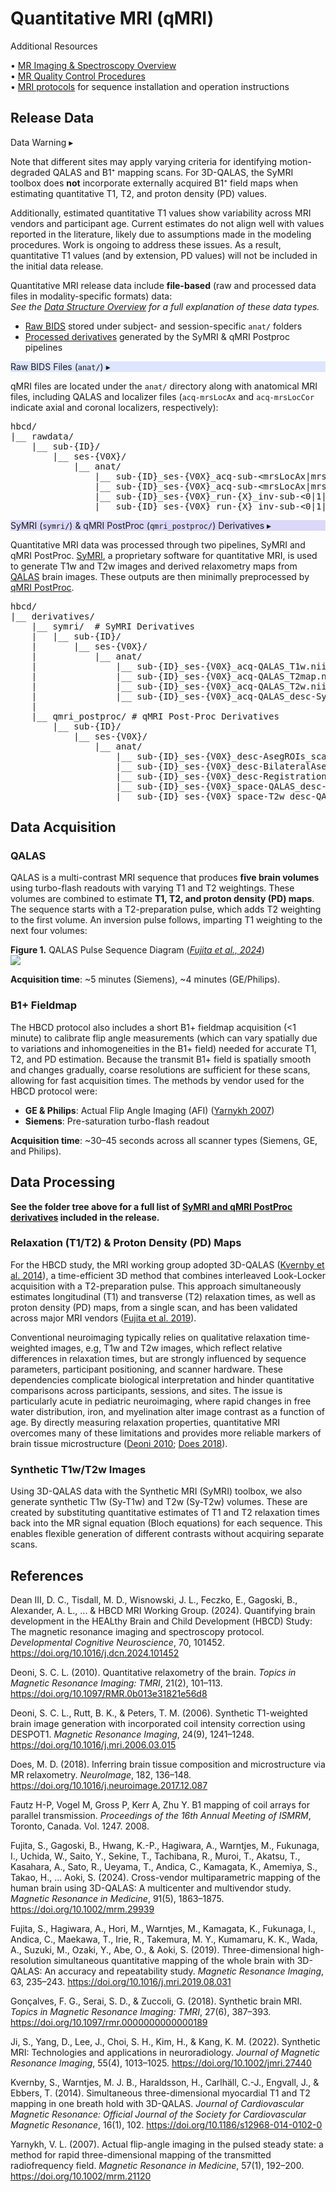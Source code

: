 # Quantitative MRI (qMRI)

<div class="notification-banner static-banner">
  <span class="emoji"><i class="fa-solid fa-circle-info"></i></span>
  <span class="text">
    Additional Resources
  </span>
</div>
<div class="notification-static-content">
<p> 
• <a href="..">MR Imaging & Spectroscopy Overview</a><br>
• <a href="../qc">MR Quality Control Procedures</a><br>
• <a href="../protocols">MRI protocols</a> for sequence installation and operation instructions
</p>
</div>

## Release Data

<div id="warning" class="warning-banner" onclick="toggleCollapse(this)">
    <span class="emoji"><i class="fas fa-exclamation-triangle"></i></span>
  <span class="text-with-link">
  <span class="text">Data Warning</i></span>
  <a class="anchor-link" href="#warning" title="Copy link">
  <i class="fa-solid fa-link"></i>
  </a>
  </span>
  <span class="arrow">▸</span>
</div>
<div class="warning-collapsible-content">
<p>Note that different sites may apply varying criteria for identifying motion-degraded QALAS and B1⁺ mapping scans. For 3D-QALAS, the SyMRI toolbox does <strong>not</strong> incorporate externally acquired B1⁺ field maps when estimating quantitative T1, T2, and proton density (PD) values.</p>
<p>Additionally, estimated quantitative T1 values show variability across MRI vendors and participant age. Current estimates do not align well with values reported in the literature, likely due to assumptions made in the modeling procedures. Work is ongoing to address these issues. As a result, quantitative T1 values (and by extension, PD values) will not be included in the initial data release.</p> 
</div>

Quantitative MRI release data include **file-based** (raw and processed data files in modality-specific formats) data:       
<i>See the <a href="../../../datacuration/overview" target="_blank">Data Structure Overview</a> for a full explanation of these data types.</i>

 - <i class="fa fa-hammer"></i> <a href="../../../datacuration/file-based-data/#raw-bids" target="_blank">Raw BIDS</a> stored under subject- and session-specific <code>anat/</code> folders      
 - <i class="fas fa-cog"></i> <a href="../../../datacuration/file-based-data/#processed-derivatives" target="_blank">Processed derivatives</a> generated by the SyMRI & qMRI Postproc pipelines

<div id="rawbids" class="table-banner" onclick="toggleCollapse(this)" style="background-color: #dde6fe;">
  <span class="emoji"><i class="fa fa-folder-tree"></i></span>
  <span class="text-with-link">
  <span class="text">Raw BIDS Files (<code>anat/</code>)</span>
  <a class="anchor-link" href="#rawbids" title="Copy link">
  <i class="fa-solid fa-link"></i>
  </a>
  </span>
  <span class="arrow">▸</span>
</div>
<div class="table-collapsible-content">
<p>qMRI files are located under the <code>anat/</code> directory along with anatomical MRI files, including QALAS and localizer files (<code>acq-mrsLocAx</code> and <code>acq-mrsLocCor</code> indicate axial and coronal localizers, respectively):</p>
<pre class="folder-tree">
hbcd/
|__ rawdata/ 
    |__ sub-<span class="label">{ID}</span>/
        |__ ses-<span class="label">{V0X}</span>/
            |__ anat/
                |__ sub-<span class="label">{ID}</span>_ses-<span class="label">{V0X}</span>_acq-sub-<span class="placeholder">&lt;mrsLocAx|mrsLocCor&gt;</span>_run-<span class="label">{X}</span>_T2w.nii.gz 
                |__ sub-<span class="label">{ID}</span>_ses-<span class="label">{V0X}</span>_acq-sub-<span class="placeholder">&lt;mrsLocAx|mrsLocCor&gt;</span>_run-<span class="label">{X}</span>_T2w.json
                |__ sub-<span class="label">{ID}</span>_ses-<span class="label">{V0X}</span>_run-<span class="label">{X}</span>_inv-sub-<span class="placeholder">&lt;0|1|2|3|4&gt;</span>_QALAS.nii.gz
                |__ sub-<span class="label">{ID}</span>_ses-<span class="label">{V0X}</span>_run-<span class="label">{X}</span>_inv-sub-<span class="placeholder">&lt;0|1|2|3|4&gt;</span>_QALAS.json
</pre>
</div>

<div id="derivatives" class="table-banner" onclick="toggleCollapse(this)" style="background-color: #dcd8fb;">
  <span class="emoji"><i class="fa fa-folder-tree"></i></span>
  <span class="text-with-link">
<span class="text">SyMRI (<code>symri/</code>) & qMRI PostProc (<code>qmri_postproc/</code>) Derivatives</span>
  <a class="anchor-link" href="#derivatives" title="Copy link">
  <i class="fa-solid fa-link"></i>
  </a>
  </span>
  <span class="arrow">▸</span>
</div>
<div class="table-collapsible-content">
<p>Quantitative MRI data was processed through two pipelines, SyMRI and qMRI PostProc. <a href="https://syntheticmr.com/products/symri-neuro/">SyMRI</a>, a proprietary software for quantitative MRI, is used to generate T1w and T2w images and derived relaxometry maps from <a href="https://pubmed.ncbi.nlm.nih.gov/25526880/">QALAS</a> brain images. These outputs are then minimally preprocessed by <a href="https://hbcd-symri-postproc.readthedocs.io/en/latest/index.html">qMRI PostProc</a>.</p>
<pre class="folder-tree">
hbcd/
|__ derivatives/ 
    |__ symri/  <span class="hashtag"># SyMRI Derivatives</span>
    |   |__ sub-<span class="label">{ID}</span>/
    |       |__ ses-<span class="label">{V0X}</span>/
    |           |__ anat/
    |               |__ sub-<span class="label">{ID}</span>_ses-<span class="label">{V0X}</span>_acq-QALAS_T1w.nii.gz <span class="hashtag">(+JSON)</span>
    |               |__ sub-<span class="label">{ID}</span>_ses-<span class="label">{V0X}</span>_acq-QALAS_T2map.nii.gz <span class="hashtag">(+JSON)</span>
    |               |__ sub-<span class="label">{ID}</span>_ses-<span class="label">{V0X}</span>_acq-QALAS_T2w.nii.gz <span class="hashtag">(+JSON)</span>
    |               |__ sub-<span class="label">{ID}</span>_ses-<span class="label">{V0X}</span>_acq-QALAS_desc-SymriContainer.log
    | 
    |__ qmri_postproc/ <span class="hashtag"># qMRI Post-Proc Derivatives</span>
        |__ sub-<span class="label">{ID}</span>/
            |__ ses-<span class="label">{V0X}</span>/
                |__ anat/  
                    |__ sub-<span class="label">{ID}</span>_ses-<span class="label">{V0X}</span>_desc-AsegROIs_scalarstats.tsv <span class="hashtag">(+JSON)</span>
                    |__ sub-<span class="label">{ID}</span>_ses-<span class="label">{V0X}</span>_desc-BilateralAsegROIs_scalarstats.tsv <span class="hashtag">(+JSON)</span>
                    |__ sub-<span class="label">{ID}</span>_ses-<span class="label">{V0X}</span>_desc-RegistrationQCAid.png <span class="hashtag">(+JSON)</span>
                    |__ sub-<span class="label">{ID}</span>_ses-<span class="label">{V0X}</span>_space-QALAS_desc-aseg_dseg.nii.gz
                    |__ sub-<span class="label">{ID}</span>_ses-<span class="label">{V0X}</span>_space-T2w_desc-QALAS_T2map.nii.gz <span class="hashtag">(+JSON)</span>
</pre>
</div>

## Data Acquisition

### QALAS

QALAS is a multi-contrast MRI sequence that produces **five brain volumes** using turbo-flash readouts with varying T1 and T2 weightings. These volumes are combined to estimate **T1, T2, and proton density (PD) maps**. The sequence starts with a T2-preparation pulse, which adds T2 weighting to the first volume. An inversion pulse follows, imparting T1 weighting to the next four volumes:
<div style="flex: 1;">
  <p style="font-size: 1.0em; margin-top: 5px; margin-bottom: 0;">
    <b>Figure 1.</b> QALAS Pulse Sequence Diagram (<i><a href="https://onlinelibrary.wiley.com/doi/10.1002/mrm.29939">Fujita et al., 2024</a></i>)
  </p>
  <img src="../qalas_Fig1.png" style="max-width:90%; height:auto;">
</div>

**Acquisition time**: ~5 minutes (Siemens), ~4 minutes (GE/Philips).

### B1+ Fieldmap

The HBCD protocol also includes a short B1+ fieldmap acquisition (<1 minute) to calibrate flip angle measurements (which can vary spatially due to variations and inhomogeneities in the B1+ field) needed for accurate T1, T2, and PD estimation. Because the transmit B1+ field is spatially smooth and changes gradually, coarse resolutions are sufficient for these scans, allowing for fast acquisition times. The methods by vendor used for the HBCD protocol were:

 - **GE & Philips**: Actual Flip Angle Imaging (AFI) ([Yarnykh 2007](https://doi.org/10.1002/mrm.21120))
 - **Siemens**: Pre-saturation turbo-flash readout

**Acquisition time**: ~30–45 seconds across all scanner types (Siemens, GE, and Philips).

## Data Processing

**See the folder tree above for a full list of [SyMRI and qMRI PostProc derivatives](#derivatives) included in the release.**

### Relaxation (T1/T2) & Proton Density (PD) Maps 

For the HBCD study, the MRI working group adopted 3D-QALAS ([Kvernby et al. 2014](https://doi.org/10.1186/s12968-014-0102-0)), a time-efficient 3D method that combines interleaved Look-Locker acquisition with a T2-preparation pulse. This approach simultaneously estimates longitudinal (T1) and transverse (T2) relaxation times, as well as proton density (PD) maps, from a single scan, and has been validated across major MRI vendors ([Fujita et al. 2019](https://doi.org/10.1016/j.mri.2019.08.031)).

Conventional neuroimaging typically relies on qualitative relaxation time-weighted images, e.g, T1w and T2w images, which reflect relative differences in relaxation times, but are strongly influenced by sequence parameters, participant positioning, and scanner hardware. These dependencies complicate biological interpretation and hinder quantitative comparisons across participants, sessions, and sites. The issue is particularly acute in pediatric neuroimaging, where rapid changes in free water distribution, iron, and myelination alter image contrast as a function of age. By directly measuring relaxation properties, quantitative MRI overcomes many of these limitations and provides more reliable markers of brain tissue microstructure ([Deoni 2010](https://doi.org/10.1097/RMR.0b013e31821e56d8); [Does 2018](https://doi.org/10.1016/j.neuroimage.2017.12.087)).

### Synthetic T1w/T2w Images

Using 3D-QALAS data with the Synthetic MRI (SyMRI) toolbox, we also generate synthetic T1w (Sy-T1w) and T2w (Sy-T2w) volumes. These are created by substituting quantitative estimates of T1 and T2 relaxation times back into the MR signal equation (Bloch equations) for each sequence. This enables flexible generation of different contrasts without acquiring separate scans.

## References
<div class="references">
    <p>Dean III, D. C., Tisdall, M. D., Wisnowski, J. L., Feczko, E., Gagoski, B., Alexander, A. L., ... &amp; HBCD MRI Working Group. (2024). Quantifying brain development in the HEALthy Brain and Child Development (HBCD) Study: The magnetic resonance imaging and spectroscopy protocol. <em>Developmental Cognitive Neuroscience</em>, 70, 101452. <a href="https://doi.org/10.1016/j.dcn.2024.101452">https://doi.org/10.1016/j.dcn.2024.101452</a></p>

<p>Deoni, S. C. L. (2010). Quantitative relaxometry of the brain. <i>Topics in Magnetic Resonance Imaging: TMRI</i>, 21(2), 101–113. <a href="https://doi.org/10.1097/RMR.0b013e31821e56d8">https://doi.org/10.1097/RMR.0b013e31821e56d8</a></p>

<p>Deoni, S. C. L., Rutt, B. K., & Peters, T. M. (2006). Synthetic T1-weighted brain image generation with incorporated coil intensity correction using DESPOT1. <i>Magnetic Resonance Imaging</i>, 24(9), 1241–1248. <a href="https://doi.org/10.1016/j.mri.2006.03.015">https://doi.org/10.1016/j.mri.2006.03.015</a></p>

<p>Does, M. D. (2018). Inferring brain tissue composition and microstructure via MR relaxometry. <i>NeuroImage</i>, 182, 136–148. <a href="https://doi.org/10.1016/j.neuroimage.2017.12.087">https://doi.org/10.1016/j.neuroimage.2017.12.087</a></p>

<p>Fautz H-P, Vogel M, Gross P, Kerr A, Zhu Y. B1 mapping of coil arrays for parallel transmission. <i>Proceedings of the 16th Annual Meeting of ISMRM</i>, Toronto, Canada. Vol. 1247. 2008.</p>

<p>Fujita, S., Gagoski, B., Hwang, K.-P., Hagiwara, A., Warntjes, M., Fukunaga, I., Uchida, W., Saito, Y., Sekine, T., Tachibana, R., Muroi, T., Akatsu, T., Kasahara, A., Sato, R., Ueyama, T., Andica, C., Kamagata, K., Amemiya, S., Takao, H., … Aoki, S. (2024). Cross-vendor multiparametric mapping of the human brain using 3D-QALAS: A multicenter and multivendor study. <i>Magnetic Resonance in Medicine</i>, 91(5), 1863–1875. <a href="https://doi.org/10.1002/mrm.29939" target="_blank">https://doi.org/10.1002/mrm.29939</a></p>

<p>Fujita, S., Hagiwara, A., Hori, M., Warntjes, M., Kamagata, K., Fukunaga, I., Andica, C., Maekawa, T., Irie, R., Takemura, M. Y., Kumamaru, K. K., Wada, A., Suzuki, M., Ozaki, Y., Abe, O., &amp; Aoki, S. (2019). Three-dimensional high-resolution simultaneous quantitative mapping of the whole brain with 3D-QALAS: An accuracy and repeatability study. <i>Magnetic Resonance Imaging</i>, 63, 235–243. <a href="https://doi.org/10.1016/j.mri.2019.08.031">https://doi.org/10.1016/j.mri.2019.08.031</a></p>

<p>Gonçalves, F. G., Serai, S. D., & Zuccoli, G. (2018). Synthetic brain MRI. <i>Topics in Magnetic Resonance Imaging: TMRI</i>, 27(6), 387–393. <a href="https://doi.org/10.1097/rmr.0000000000000189">https://doi.org/10.1097/rmr.0000000000000189</a></p>

<p>Ji, S., Yang, D., Lee, J., Choi, S. H., Kim, H., & Kang, K. M. (2022). Synthetic MRI: Technologies and applications in neuroradiology. <i>Journal of Magnetic Resonance Imaging</i>, 55(4), 1013–1025. <a href="https://doi.org/10.1002/jmri.27440">https://doi.org/10.1002/jmri.27440</a></p>

<p>Kvernby, S., Warntjes, M. J. B., Haraldsson, H., Carlhäll, C.-J., Engvall, J., & Ebbers, T. (2014). Simultaneous three-dimensional myocardial T1 and T2 mapping in one breath hold with 3D-QALAS. <i>Journal of Cardiovascular Magnetic Resonance: Official Journal of the Society for Cardiovascular Magnetic Resonance</i>, 16(1), 102. <a href="https://doi.org/10.1186/s12968-014-0102-0" target="_blank">https://doi.org/10.1186/s12968-014-0102-0</a></p>

<p>Yarnykh, V. L. (2007). Actual flip-angle imaging in the pulsed steady state: a method for rapid three-dimensional mapping of the transmitted radiofrequency field. <i>Magnetic Resonance in Medicine</i>, 57(1), 192–200. <a href="https://doi.org/10.1002/mrm.21120" target="_blank">https://doi.org/10.1002/mrm.21120</a></p>
</div>
<br>